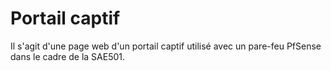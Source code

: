 # Portail captif
Il s'agit d'une page web d'un portail captif utilisé avec un pare-feu PfSense dans le cadre de la SAE501.
